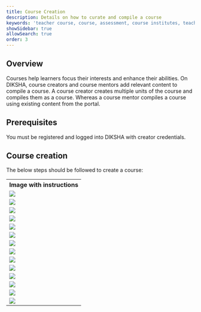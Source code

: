 ```yaml
---
title: Course Creation
description: Details on how to curate and compile a course
keywords: 'teacher course, course, assessment, course institutes, teacher educator, course, course compiling, create course, adding resource to course'
showSidebar: true
allowSearch: true
order: 3
---
```


## Overview 

Courses help learners focus their interests and enhance their abilities. On DIKSHA, course creators and course mentors add relevant content to compile a course. A course creator creates multiple units of the course and compiles them as a course. Whereas a course mentor compiles a course using existing content from the portal.

## Prerequisites 

You must be registered and logged into DIKSHA with creator credentials.

## Course creation

The below steps should be followed to create a course:

<table>
<tr>
  <th>Image with instructions</th></tr>
<tr><td><img src="../images/course/course_creation1.png"></td></tr>
<tr><td><img src="../images/course/course_creation2.png"></td></tr>
<tr><td><img src="../images/course/course_creation3.png"></td></tr>
<tr><td><img src="../images/course/course_creation4.png"></td></tr>
<tr><td><img src="../images/course/course_creation5.png"></td></tr>
<tr><td><img src="../images/course/course_creation6.png"></td></tr>
<tr><td><img src="../images/course/course_creation7.png"></td></tr>
<tr><td><img src="../images/course/course_creation8.png"></td></tr>
<tr><td><img src="../images/course/course_creation9.png"></td></tr>
<tr><td><img src="../images/course/course_creation10.png"></td></tr>
<tr><td><img src="../images/course/course_creation11.png"></td></tr>
<tr><td><img src="../images/course/course_creation12.png"></td></tr>
<tr><td><img src="../images/course/course_creation13.png"></td></tr>
<tr><td><img src="../images/course/course_creation14.png"></td></tr>
</table>
